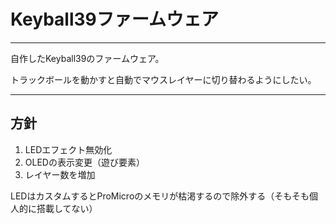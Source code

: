 # Keyball39ファームウェア
---
自作したKeyball39のファームウェア。

トラックボールを動かすと自動でマウスレイヤーに切り替わるようにしたい。

---
## 方針
1. LEDエフェクト無効化
1. OLEDの表示変更（遊び要素）
1. レイヤー数を増加


LEDはカスタムするとProMicroのメモリが枯渇するので除外する（そもそも個人的に搭載してない）
